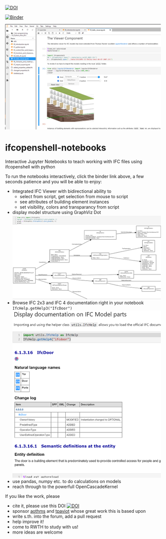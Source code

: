 [![DOI](https://zenodo.org/badge/383424760.svg)](https://zenodo.org/badge/latestdoi/383424760)


[![Binder](https://mybinder.org/badge_logo.svg)](https://mybinder.org/v2/gh/jakob-beetz/ifcopenshell-binder/main?urlpath=git-pull%3Frepo%3Dhttps%253A%252F%252Fgithub.com%252Fjakob-beetz%252Fifcopenshell-notebooks%26urlpath%3Dlab%252Ftree%252Fifcopenshell-notebooks%252F00_introduction.ipynb%26branch%3Dmain)


![screenshot of jupyter=notebook](img/screenshot-ifc-notebook.png)


# ifcopenshell-notebooks
Interactive Jupyter Notebooks to teach working with IFC files using ifcopenshell with python

To run the notebooks interactively, click the binder link above, a few seconds patience and you will be able to enjoy:
- Integrated IFC Viewer with bidirectional ability to 
  - select from script, get selection from mouse to script
  - see attributes of building element instances 
  - set visibility, colors and transparancy from script
- display model structure using GraphViz Dot
![dot vizualization](img/ifc-graph-plot.png)
- Browse IFC 2x3 and IFC 4 documentation right in your notebook `IfcHelp.getHelp3("IfcDoor")` 
![documentation in browser](img/ifchelp-example-ifcdoor.png)
- use pandas, numpy etc. to do calculations on models
- reach through to the powerfull OpenCascadeKernel

If you like the work, please
- cite it, please use this DOI [![DOI](https://zenodo.org/badge/383424760.svg)](https://zenodo.org/badge/latestdoi/383424760)
- sponsor [aothms](https://github.com/aothms) and [tpaviot](https://github.com/tpaviot/) whose great work this is based upon
- write s.th. into the forum, add a pull request
- help improve it!
- come to RWTH to study with us!
- more ideas are welcome
